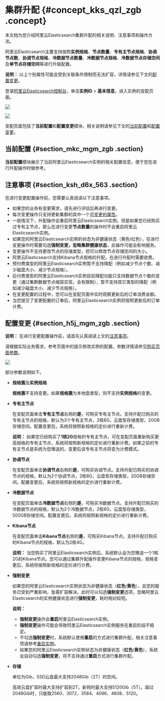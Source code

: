 # 集群升配 {#concept_kks_qzl_zgb .concept}

本文档为您介绍阿里云Elasticsearch集群升配的相关说明、注意事项和操作方法。

阿里云Elasticsearch主要支持按照**实例规格**、**节点数量**、**专有主节点规格**、**协调节点数**、**协调节点规格**、**冷数据节点数量**、**冷数据节点规格**、**冷数据节点存储空间**及**单节点存储空间**等进行升级配置。

**说明：** 以上个别属性可能会受到关联条件限制而无法扩容，详情请参见下文的[配置变更](#section_h5j_mgm_zgb)。

登录[阿里云Elasticsearch控制台](https://elasticsearch.console.aliyun.com/)，单击**实例ID** \> **基本信息**，进入实例的变配页面。

![](http://static-aliyun-doc.oss-cn-hangzhou.aliyuncs.com/assets/img/134290/156395375640023_zh-CN.png)

![](http://static-aliyun-doc.oss-cn-hangzhou.aliyuncs.com/assets/img/134290/156395375650472_zh-CN.png)

变配页面包括了**当前配置**和**配置变更**模块，相关说明请参见下文的[当前配置](#section_mkc_mgm_zgb)和[配置变更](#section_h5j_mgm_zgb)。

## 当前配置 {#section_mkc_mgm_zgb .section}

**当前配置**模块展示了当前阿里云Elasticsearch实例的相关配置信息，便于您在进行升配操作时做参考。

## 注意事项 {#section_ksh_d6x_563 .section}

在进行变更配置操作前，您需要认真阅读以下注意事项。

-   如果您的业务有变更需求，请先进行评估后再进行变更。
-   每次变更操作只支持更新集群的其中一个[可变更的属性](#)。
-   一般情况下，升配操作会重启阿里云Elasticsearch实例。但是如果您已经购买过专有主节点，那么在进行变更**节点数量**的操作时不会重启阿里云Elasticsearch实例。
-   如果您的阿里云Elasticsearch实例的状态为非健康状态（黄色/红色），在进行变更操作时需要勾选**强制变更，忽略集群健康状态**，此操作可能会影响服务。
-   变更操作不支持更改节点的存储类型，但可以修改节点存储空间的大小。
-   阿里云Elasticsearch支持Kibana节点规格的升配，在进行升配时需要收费。
-   预付费类型的阿里云Elasticsearch实例暂不支持降配（例如减少节点个数、减少磁盘大小、减少节点规格）。
-   后付费类型的阿里云Elasticsearch实例目前降配功能只支持数据节点个数的变更（通过集群数据节点缩容实现，会有限制），暂不支持其它类型的降配（例如减少磁盘大小、减少节点规格）。
-   在变更配置的过程中，您可以在变配页面中实时观察更新后的订单消费金额。
-   当您提交了变更配置的订单后，阿里云Elasticsearch实例将按照更新后的订单计费。

## 配置变更 {#section_h5j_mgm_zgb .section}

**说明：** 在进行变更配置操作前，请首先认真阅读上文的[注意事项](#section_ksh_d6x_563)。

请根据实际业务需求，参考页面中的提示修改实例的配置。参数详情请参见[购买页面参数](../../../../intl.zh-CN/快速入门/购买页面参数.md#)。

![](http://static-aliyun-doc.oss-cn-hangzhou.aliyuncs.com/assets/img/134290/156395375640025_zh-CN.png)

部分参数说明如下。

-   **规格簇**及**实例规格** 

    **规格簇**不支持变更。如果**规格簇**为本地盘类型，则不支持**实例规格**的变更。

-   **专有主节点** 

    在变配页面单击**专有主节点**右侧的**是**，可购买专有主节点。支持升配已购买的专有主节点的规格，默认为3个专有主节点，2核8G，云盘型存储类型，20GB存储空间。配置变更后，系统将按照新规格的定价进行重新计费。

    **说明：** 如果您已经购买了**1核2G**规格的专有主节点，可在变配页面重新购买更高规格的专有主节点，系统将按照新规格的定价进行重新计费。如果之前的专有主节点是系统为您赠送的，变更后该专有主节点将变为计费模式。

-   **协调节点** 

    在变配页面单击**协调节点**右侧的**是**，可购买协调节点。支持升配已购买的协调节点的规格，默认为2个协调节点，2核8G，云盘型存储类型，20GB存储空间。配置变更后，系统将按照新规格的定价进行重新计费。

-   **冷数据节点** 

    在变配页面单击**冷数据节点**右侧的**是**，可购买冷数据节点。支持升配已购买的冷数据节点的规格，默认为2个冷数据节点，2核8G，云盘型存储类型，500GB存储空间。配置变更后，系统将按照新规格的定价进行重新计费。

-   **Kibana节点** 

    在变配页面单击**Kibana节点**右侧的**是**，可购买Kibana节点。支持升配已购买的Kibana节点的规格，默认为2核4G。

    **说明：** 当您购买了阿里云Elasticsearch实例后，系统默认会为您赠送一个1核2G的Kibana节点。您可以通过集群升配操作变更Kibana节点的规格，规格变更后，系统将按照新规格的定价进行计费。

-   **强制变更** 

    如果您的阿里云Elasticsearch实例状态为非健康状态（**红色**/**黄色**），且您的服务已受到严重影响，急需扩容解决。此时可以勾选**强制变更**选项，忽略阿里云Elasticsearch的实例健康状态进行**强制变更**，耗时相对较短。

    **说明：** 

    -   **强制变更**操作会**重启**阿里云Elasticsearch实例。
    -   **强制变更**操作可能会导致阿里云Elasticsearch实例服务在重启阶段不稳定。
    -   不勾选**强制变更**时，系统默认使用**重启**的方式进行集群升配，相关注意事项请参考[重启实例](intl.zh-CN/用户指南/实例管理/实例管理.md#section_p5n_ccm_zgb)。
    -   如果您的阿里云Elasticsearch实例状态为非健康状态（**红色**/**黄色**），系统会自动勾选**强制变更**，将不支持通过**重启**方式进行集群升配。
-   **存储** 

    单位为Gib，SSD云盘最大支持2048Gib（2T）的空间。

    高效云盘扩容时最大支持扩容到2T，新购时最大支持5120Gib（5T）。超过2048Gib时，只能取2560、3072、3584、4096、4608、5120。


